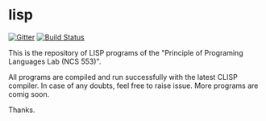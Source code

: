 # lisp

[![Gitter](https://badges.gitter.im/Join%20Chat.svg)](https://gitter.im/piyush-maurya/lisp?utm_source=badge&utm_medium=badge&utm_campaign=pr-badge&utm_content=body_badge)
[![Build Status](https://travis-ci.org/piyush-maurya/lisp.svg?branch=master)](https://travis-ci.org/piyush-maurya/lisp)


This is the repository of LISP programs of the "Principle of Programing Languages Lab (NCS 553)".

All programs are compiled and run successfully with the latest CLISP compiler. In case of any doubts, feel free to raise issue. More programs are comig soon.

Thanks.
